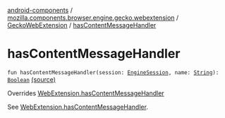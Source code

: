 [android-components](../../index.md) / [mozilla.components.browser.engine.gecko.webextension](../index.md) / [GeckoWebExtension](index.md) / [hasContentMessageHandler](./has-content-message-handler.md)

# hasContentMessageHandler

`fun hasContentMessageHandler(session: `[`EngineSession`](../../mozilla.components.concept.engine/-engine-session/index.md)`, name: `[`String`](https://kotlinlang.org/api/latest/jvm/stdlib/kotlin/-string/index.html)`): `[`Boolean`](https://kotlinlang.org/api/latest/jvm/stdlib/kotlin/-boolean/index.html) [(source)](https://github.com/mozilla-mobile/android-components/blob/master/components/browser/engine-gecko-beta/src/main/java/mozilla/components/browser/engine/gecko/webextension/GeckoWebExtension.kt#L132)

Overrides [WebExtension.hasContentMessageHandler](../../mozilla.components.concept.engine.webextension/-web-extension/has-content-message-handler.md)

See [WebExtension.hasContentMessageHandler](../../mozilla.components.concept.engine.webextension/-web-extension/has-content-message-handler.md).

